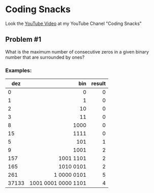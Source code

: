 # Coding Snacks
Look the [YouTube Video](https://www.youtube.com/watch?v=s1Zxe673NOo&t=115s) at my YouTube Chanel "Coding Snacks"

## Problem #1
What is the maximum number of consecutive zeros in a given binary number 
that are surrounded by ones?

### Examples:

| dez   |                 bin | result |
|-------|--------------------:|-------:|
| 0     |                   0 |      0 |
| 1     |                   1 |      0 |
| 2     |                  10 |      0 |
| 3     |                  11 |      0 |
| 8     |                1000 |      0 |
| 15    |                1111 |      0 |
| 5     |                 101 |      1 |
| 9     |                1001 |      2 |
| 157   |           1001 1101 |      2 |
| 165   |           1010 0101 |      2 |
| 261   |         1 0000 0101 |      5 |
| 37133 | 1001 0001 0000 1101 |      4 |

